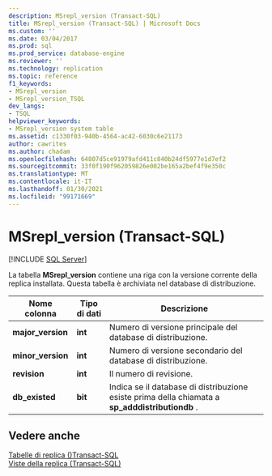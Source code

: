 ```yaml
---
description: MSrepl_version (Transact-SQL)
title: MSrepl_version (Transact-SQL) | Microsoft Docs
ms.custom: ''
ms.date: 03/04/2017
ms.prod: sql
ms.prod_service: database-engine
ms.reviewer: ''
ms.technology: replication
ms.topic: reference
f1_keywords:
- MSrepl_version
- MSrepl_version_TSQL
dev_langs:
- TSQL
helpviewer_keywords:
- MSrepl_version system table
ms.assetid: c1330f03-940b-4564-ac42-6030c6e21173
author: cawrites
ms.author: chadam
ms.openlocfilehash: 64807d5ce91979afd411c840b24df5977e1d7ef2
ms.sourcegitcommit: 33f0f190f962059826e002be165a2bef4f9e350c
ms.translationtype: MT
ms.contentlocale: it-IT
ms.lasthandoff: 01/30/2021
ms.locfileid: "99171669"
---
```

# <a name="msrepl_version-transact-sql"></a>MSrepl_version (Transact-SQL)
[!INCLUDE [SQL Server](../../includes/applies-to-version/sqlserver.md)]

  La tabella **MSrepl_version** contiene una riga con la versione corrente della replica installata. Questa tabella è archiviata nel database di distribuzione.  
  
|Nome colonna|Tipo di dati|Descrizione|  
|-----------------|---------------|-----------------|  
|**major_version**|**int**|Numero di versione principale del database di distribuzione.|  
|**minor_version**|**int**|Numero di versione secondario del database di distribuzione.|  
|**revision**|**int**|Il numero di revisione.|  
|**db_existed**|**bit**|Indica se il database di distribuzione esiste prima della chiamata a **sp_adddistributiondb** .|  
  
## <a name="see-also"></a>Vedere anche  
 [Tabelle di replica &#40;&#41;Transact-SQL ](../../relational-databases/system-tables/replication-tables-transact-sql.md)   
 [Viste della replica &#40;Transact-SQL&#41;](../../relational-databases/system-views/replication-views-transact-sql.md)  
  
  
